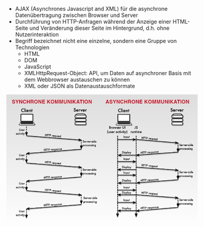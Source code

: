 
- AJAX (Asynchrones Javascript and XML) für die asynchrone Datenübertragung zwischen Browser und Server
- Durchführung von HTTP-Anfragen während der Anzeige einer HTML-Seite und Veränderung dieser Seite im Hintergrund, d.h. ohne Nutzerinteraktion
- Begriff bezeichnet nicht eine einzelne, sondern eine Gruppe von Technologien
    - HTML
    - DOM
    - JavaScript
    - XMLHttpRequest-Object: API, um Daten auf asynchroner Basis mit dem Webbrowser austauschen zu können
    - XML oder JSON als Datenaustauschformate


![](image/Pasted%20image%2020241214140014.png)



